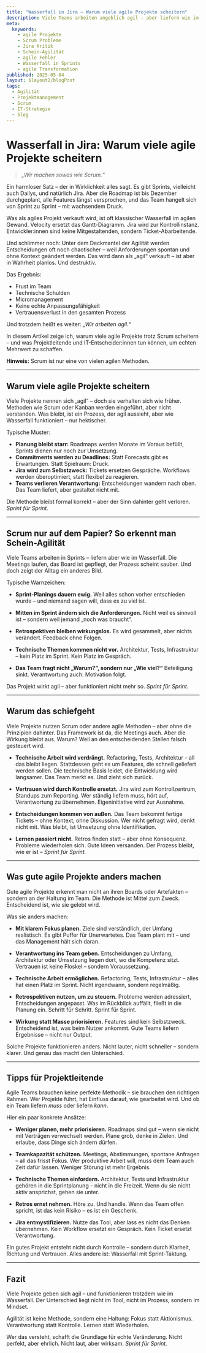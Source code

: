 ```yaml
---
title: "Wasserfall in Jira – Warum viele agile Projekte scheitern"
description: Viele Teams arbeiten angeblich agil – aber liefern wie im Wasserfall. Dieser Artikel zeigt typische Fehlentwicklungen, woran man Schein-Agilität erkennt und wie echte Agilität gelingen kann.
meta:
  keywords:
    - agile Projekte
    - Scrum Probleme
    - Jira Kritik
    - Schein-Agilität
    - agile Fehler
    - Wasserfall in Sprints
    - agile Transformation
published: 2025-05-04
layout: $layout2/blogPost
tags:
  - Agilität
  - Projektmanagement
  - Scrum
  - IT-Strategie
  - blog
---
```


# Wasserfall in Jira: Warum viele agile Projekte scheitern

> _„Wir machen sowas wie Scrum.“_

Ein harmloser Satz – der in Wirklichkeit alles sagt.
Es gibt Sprints, vielleicht auch Dailys, und natürlich Jira. Aber die Roadmap ist bis Dezember durchgeplant, alle Features längst versprochen, und das Team hangelt sich von Sprint zu Sprint – mit wachsendem Druck.

Was als agiles Projekt verkauft wird, ist oft klassischer Wasserfall im agilen Gewand.
Velocity ersetzt das Gantt-Diagramm. Jira wird zur Kontrollinstanz. Entwickler:innen sind keine Mitgestaltenden, sondern Ticket-Abarbeitende.

Und schlimmer noch:
Unter dem Deckmantel der Agilität werden Entscheidungen oft noch chaotischer – weil Anforderungen spontan und ohne Kontext geändert werden.
Das wird dann als „agil“ verkauft – ist aber in Wahrheit planlos. Und destruktiv.

Das Ergebnis:

- Frust im Team
- Technische Schulden
- Micromanagement
- Keine echte Anpassungsfähigkeit
- Vertrauensverlust in den gesamten Prozess

Und trotzdem heißt es weiter: _„Wir arbeiten agil.“_

In diesem Artikel zeige ich, warum viele agile Projekte trotz Scrum scheitern – und was Projektleitende und IT-Entscheider:innen tun können, um echten Mehrwert zu schaffen.

**Hinweis:** Scrum ist nur eine von vielen agilen Methoden.

---

## Warum viele agile Projekte scheitern

Viele Projekte nennen sich „agil“ – doch sie verhalten sich wie früher.
Methoden wie Scrum oder Kanban werden eingeführt, aber nicht verstanden.
Was bleibt, ist ein Prozess, der agil aussieht, aber wie Wasserfall funktioniert – nur hektischer.

Typische Muster:

- **Planung bleibt starr:** Roadmaps werden Monate im Voraus befüllt, Sprints dienen nur noch zur Umsetzung.
- **Commitments werden zu Deadlines:** Statt Forecasts gibt es Erwartungen. Statt Spielraum: Druck.
- **Jira wird zum Selbstzweck:** Tickets ersetzen Gespräche. Workflows werden überoptimiert, statt flexibel zu reagieren.
- **Teams verlieren Verantwortung:** Entscheidungen wandern nach oben. Das Team liefert, aber gestaltet nicht mit.

Die Methode bleibt formal korrekt – aber der Sinn dahinter geht verloren.
_Sprint für Sprint._

---

## Scrum nur auf dem Papier? So erkennt man Schein-Agilität

Viele Teams arbeiten in Sprints – liefern aber wie im Wasserfall.
Die Meetings laufen, das Board ist gepflegt, der Prozess scheint sauber.
Und doch zeigt der Alltag ein anderes Bild.

Typische Warnzeichen:

- **Sprint-Planings dauern ewig.**
  Weil alles schon vorher entschieden wurde – und niemand sagen will, dass es zu viel ist.

- **Mitten im Sprint ändern sich die Anforderungen.**
  Nicht weil es sinnvoll ist – sondern weil jemand „noch was braucht“.

- **Retrospektiven bleiben wirkungslos.**
  Es wird gesammelt, aber nichts verändert. Feedback ohne Folgen.

- **Technische Themen kommen nicht vor.**
  Architektur, Tests, Infrastruktur – kein Platz im Sprint. Kein Platz im Gespräch.

- **Das Team fragt nicht „Warum?“, sondern nur „Wie viel?“**
  Beteiligung sinkt. Verantwortung auch. Motivation folgt.

Das Projekt wirkt agil – aber funktioniert nicht mehr so.
_Sprint für Sprint._

---

## Warum das schiefgeht

Viele Projekte nutzen Scrum oder andere agile Methoden – aber ohne die Prinzipien dahinter.
Das Framework ist da, die Meetings auch. Aber die Wirkung bleibt aus.
Warum? Weil an den entscheidenden Stellen falsch gesteuert wird.

- **Technische Arbeit wird verdrängt.**
  Refactoring, Tests, Architektur – all das bleibt liegen.
  Stattdessen geht es um Features, die schnell geliefert werden sollen.
  Die technische Basis leidet, die Entwicklung wird langsamer.
  Das Team merkt es. Und zieht sich zurück.

- **Vertrauen wird durch Kontrolle ersetzt.**
  Jira wird zum Kontrollzentrum, Standups zum Reporting.
  Wer ständig liefern muss, hört auf, Verantwortung zu übernehmen.
  Eigeninitiative wird zur Ausnahme.

- **Entscheidungen kommen von außen.**
  Das Team bekommt fertige Tickets – ohne Kontext, ohne Diskussion.
  Wer nicht gefragt wird, denkt nicht mit.
  Was bleibt, ist Umsetzung ohne Identifikation.

- **Lernen passiert nicht.**
  Retros finden statt – aber ohne Konsequenz.
  Probleme wiederholen sich. Gute Ideen versanden.
  Der Prozess bleibt, wie er ist –
  _Sprint für Sprint._

---

## Was gute agile Projekte anders machen

Gute agile Projekte erkennt man nicht an ihren Boards oder Artefakten – sondern an der Haltung im Team.
Die Methode ist Mittel zum Zweck. Entscheidend ist, wie sie gelebt wird.

Was sie anders machen:

- **Mit klarem Fokus planen.**
  Ziele sind verständlich, der Umfang realistisch. Es gibt Puffer für Unerwartetes.
  Das Team plant mit – und das Management hält sich daran.

- **Verantwortung ins Team geben.**
  Entscheidungen zu Umfang, Architektur oder Umsetzung liegen dort, wo die Kompetenz sitzt.
  Vertrauen ist keine Floskel – sondern Voraussetzung.

- **Technische Arbeit ermöglichen.**
  Refactoring, Tests, Infrastruktur – alles hat einen Platz im Sprint.
  Nicht irgendwann, sondern regelmäßig.

- **Retrospektiven nutzen, um zu steuern.**
  Probleme werden adressiert, Entscheidungen angepasst.
  Was im Rückblick auffällt, fließt in die Planung ein.
  Schritt für Schritt. Sprint für Sprint.

- **Wirkung statt Masse priorisieren.**
  Features sind kein Selbstzweck. Entscheidend ist, was beim Nutzer ankommt.
  Gute Teams liefern Ergebnisse – nicht nur Output.

Solche Projekte funktionieren anders. Nicht lauter, nicht schneller – sondern klarer.
Und genau das macht den Unterschied.

---

## Tipps für Projektleitende

Agile Teams brauchen keine perfekte Methodik – sie brauchen den richtigen Rahmen.
Wer Projekte führt, hat Einfluss darauf, wie gearbeitet wird. Und ob ein Team liefern _muss_ oder liefern _kann_.

Hier ein paar konkrete Ansätze:

- **Weniger planen, mehr priorisieren.**
  Roadmaps sind gut – wenn sie nicht mit Verträgen verwechselt werden.
  Plane grob, denke in Zielen. Und erlaube, dass Dinge sich ändern dürfen.

- **Teamkapazität schützen.**
  Meetings, Abstimmungen, spontane Anfragen – all das frisst Fokus.
  Wer produktive Arbeit will, muss dem Team auch Zeit dafür lassen.
  Weniger Störung ist mehr Ergebnis.

- **Technische Themen einfordern.**
  Architektur, Tests und Infrastruktur gehören in die Sprintplanung – nicht in die Freizeit.
  Wenn du sie nicht aktiv ansprichst, gehen sie unter.

- **Retros ernst nehmen.**
  Höre zu. Und handle.
  Wenn das Team offen spricht, ist das kein Risiko – es ist ein Geschenk.

- **Jira entmystifizieren.**
  Nutze das Tool, aber lass es nicht das Denken übernehmen.
  Kein Workflow ersetzt ein Gespräch. Kein Ticket ersetzt Verantwortung.

Ein gutes Projekt entsteht nicht durch Kontrolle – sondern durch Klarheit, Richtung und Vertrauen.
Alles andere ist: Wasserfall mit Sprint-Taktung.

---

## Fazit

Viele Projekte geben sich agil – und funktionieren trotzdem wie im Wasserfall.
Der Unterschied liegt nicht im Tool, nicht im Prozess, sondern im Mindset.

Agilität ist keine Methode, sondern eine Haltung:
Fokus statt Aktionismus. Verantwortung statt Kontrolle. Lernen statt Wiederholen.

Wer das versteht, schafft die Grundlage für echte Veränderung.
Nicht perfekt, aber ehrlich. Nicht laut, aber wirksam.
_Sprint für Sprint._
